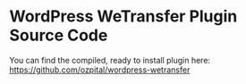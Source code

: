 # WordPress WeTransfer Plugin Source Code

You can find the compiled, ready to install plugin here: https://github.com/ozpital/wordpress-wetransfer
